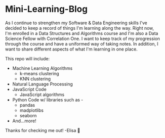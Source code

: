 # Mini-Learning-Blog

As I continue to strengthen my Software & Data Engineering skills I've decided to keep a record of things I'm learning along the way. Right now, I'm enrolled in a Data Structures and Algorithms course and I'm also a Data Science Fellow with Correlation One. I want to keep track of my progression through the course and have a uniformed way of taking notes. In addition, I want to share different aspects of what I'm learning in one place.

This repo will include:

* Machine Learning Algorithms
  * k-means clustering
  * KNN clustering 
* Natural Language Processing 
* JavaScript Code
  * JavaScript algorithms 
* Python Code w/ libraries such as - 
  * pandas
  * madplotlibs
  * seaborn
* And...more!

Thanks for checking me out! 
-Elisa 💾
